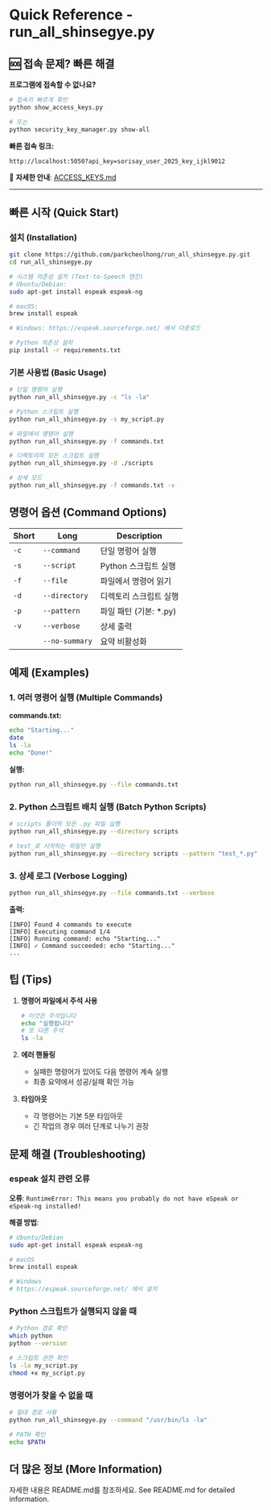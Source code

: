 # Quick Reference - run_all_shinsegye.py

## 🆘 접속 문제? 빠른 해결

**프로그램에 접속할 수 없나요?**

```bash
# 접속키 빠르게 확인
python show_access_keys.py

# 또는
python security_key_manager.py show-all
```

**빠른 접속 링크:**
```
http://localhost:5050?api_key=sorisay_user_2025_key_ijkl9012
```

📖 **자세한 안내**: [ACCESS_KEYS.md](./ACCESS_KEYS.md)

---

## 빠른 시작 (Quick Start)

### 설치 (Installation)
```bash
git clone https://github.com/parkcheolhong/run_all_shinsegye.py.git
cd run_all_shinsegye.py

# 시스템 의존성 설치 (Text-to-Speech 엔진)
# Ubuntu/Debian:
sudo apt-get install espeak espeak-ng

# macOS:
brew install espeak

# Windows: https://espeak.sourceforge.net/ 에서 다운로드

# Python 의존성 설치
pip install -r requirements.txt
```

### 기본 사용법 (Basic Usage)

```bash
# 단일 명령어 실행
python run_all_shinsegye.py -c "ls -la"

# Python 스크립트 실행
python run_all_shinsegye.py -s my_script.py

# 파일에서 명령어 실행
python run_all_shinsegye.py -f commands.txt

# 디렉토리의 모든 스크립트 실행
python run_all_shinsegye.py -d ./scripts

# 상세 모드
python run_all_shinsegye.py -f commands.txt -v
```

## 명령어 옵션 (Command Options)

| Short | Long | Description |
|-------|------|-------------|
| `-c` | `--command` | 단일 명령어 실행 |
| `-s` | `--script` | Python 스크립트 실행 |
| `-f` | `--file` | 파일에서 명령어 읽기 |
| `-d` | `--directory` | 디렉토리 스크립트 실행 |
| `-p` | `--pattern` | 파일 패턴 (기본: *.py) |
| `-v` | `--verbose` | 상세 출력 |
| | `--no-summary` | 요약 비활성화 |

## 예제 (Examples)

### 1. 여러 명령어 실행 (Multiple Commands)

**commands.txt:**
```bash
echo "Starting..."
date
ls -la
echo "Done!"
```

**실행:**
```bash
python run_all_shinsegye.py --file commands.txt
```

### 2. Python 스크립트 배치 실행 (Batch Python Scripts)

```bash
# scripts 폴더의 모든 .py 파일 실행
python run_all_shinsegye.py --directory scripts

# test_로 시작하는 파일만 실행
python run_all_shinsegye.py --directory scripts --pattern "test_*.py"
```

### 3. 상세 로그 (Verbose Logging)

```bash
python run_all_shinsegye.py --file commands.txt --verbose
```

**출력:**
```
[INFO] Found 4 commands to execute
[INFO] Executing command 1/4
[INFO] Running command: echo "Starting..."
[INFO] ✓ Command succeeded: echo "Starting..."
...
```

## 팁 (Tips)

1. **명령어 파일에서 주석 사용**
   ```bash
   # 이것은 주석입니다
   echo "실행됩니다"
   # 또 다른 주석
   ls -la
   ```

2. **에러 핸들링**
   - 실패한 명령어가 있어도 다음 명령어 계속 실행
   - 최종 요약에서 성공/실패 확인 가능

3. **타임아웃**
   - 각 명령어는 기본 5분 타임아웃
   - 긴 작업의 경우 여러 단계로 나누기 권장

## 문제 해결 (Troubleshooting)

### espeak 설치 관련 오류
**오류**: `RuntimeError: This means you probably do not have eSpeak or eSpeak-ng installed!`

**해결 방법**:
```bash
# Ubuntu/Debian
sudo apt-get install espeak espeak-ng

# macOS
brew install espeak

# Windows
# https://espeak.sourceforge.net/ 에서 설치
```

### Python 스크립트가 실행되지 않을 때
```bash
# Python 경로 확인
which python
python --version

# 스크립트 권한 확인
ls -la my_script.py
chmod +x my_script.py
```

### 명령어가 찾을 수 없을 때
```bash
# 절대 경로 사용
python run_all_shinsegye.py --command "/usr/bin/ls -la"

# PATH 확인
echo $PATH
```

## 더 많은 정보 (More Information)

자세한 내용은 README.md를 참조하세요.
See README.md for detailed information.
